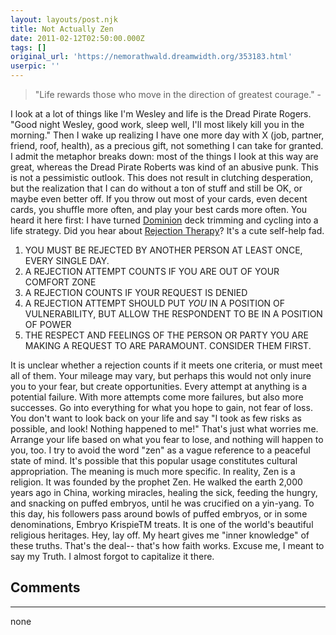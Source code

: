 ```yaml
---
layout: layouts/post.njk
title: Not Actually Zen
date: 2011-02-12T02:50:00.000Z
tags: []
original_url: 'https://nemorathwald.dreamwidth.org/353183.html'
userpic: ''
---
```

> "Life rewards those who move in the direction of greatest courage." -

I look at a lot of things like I'm Wesley and life is the Dread Pirate Rogers. "Good night Wesley, good work, sleep well, I'll most likely kill you in the morning." Then I wake up realizing I have one more day with X (job, partner, friend, roof, health), as a precious gift, not something I can take for granted. I admit the metaphor breaks down: most of the things I look at this way are great, whereas the Dread Pirate Roberts was kind of an abusive punk. This is not a pessimistic outlook. This does not result in clutching desperation, but the realization that I can do without a ton of stuff and still be OK, or maybe even better off. If you throw out most of your cards, even decent cards, you shuffle more often, and play your best cards more often. You heard it here first: I have turned [Dominion](http://en.wikipedia.org/wiki/Dominion_card_game) deck trimming and cycling into a life strategy. Did you hear about [Rejection Therapy](http://www.rejectiontherapy.com/)? It's a cute self-help fad.

1.  YOU MUST BE REJECTED BY ANOTHER PERSON AT LEAST ONCE, EVERY SINGLE DAY.
2.  A REJECTION ATTEMPT COUNTS IF YOU ARE OUT OF YOUR COMFORT ZONE
3.  A REJECTION COUNTS IF YOUR REQUEST IS DENIED
4.  A REJECTION ATTEMPT SHOULD PUT _YOU_ IN A POSITION OF VULNERABILITY, BUT ALLOW THE RESPONDENT TO BE IN A POSITION OF POWER
5.  THE RESPECT AND FEELINGS OF THE PERSON OR PARTY YOU ARE MAKING A REQUEST TO ARE PARAMOUNT. CONSIDER THEM FIRST.

It is unclear whether a rejection counts if it meets one criteria, or must meet all of them. Your mileage may vary, but perhaps this would not only inure you to your fear, but create opportunities. Every attempt at anything is a potential failure. With more attempts come more failures, but also more successes. Go into everything for what you hope to gain, not fear of loss. You don't want to look back on your life and say "I took as few risks as possible, and look! Nothing happened to me!" That's just what worries me. Arrange your life based on what you fear to lose, and nothing will happen to you, too. I try to avoid the word "zen" as a vague reference to a peaceful state of mind. It's possible that this popular usage constitutes cultural appropriation. The meaning is much more specific. In reality, Zen is a religion. It was founded by the prophet Zen. He walked the earth 2,000 years ago in China, working miracles, healing the sick, feeding the hungry, and snacking on puffed embryos, until he was crucified on a yin-yang. To this day, his followers pass around bowls of puffed embryos, or in some denominations, Embryo KrispieTM treats. It is one of the world's beautiful religious heritages. Hey, lay off. My heart gives me "inner knowledge" of these truths. That's the deal-- that's how faith works. Excuse me, I meant to say my Truth. I almost forgot to capitalize it there.

## Comments

---

none
